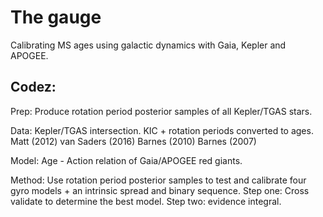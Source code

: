 # The gauge
Calibrating MS ages using galactic dynamics with Gaia, Kepler and APOGEE.

Codez:
-----

Prep:
    Produce rotation period posterior samples of all Kepler/TGAS stars.

Data:
    Kepler/TGAS intersection. KIC + rotation periods converted to ages.
        Matt (2012)
        van Saders (2016)
        Barnes (2010)
        Barnes (2007)

Model:
    Age - Action relation of Gaia/APOGEE red giants.

Method:
    Use rotation period posterior samples to test and calibrate four gyro
    models + an intrinsic spread and binary sequence. Step one: Cross
    validate to determine the best model. Step two: evidence integral.

